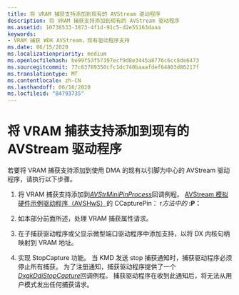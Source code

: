 ```yaml
---
title: 将 VRAM 捕获支持添加到现有的 AVStream 驱动程序
description: 将 VRAM 捕获支持添加到现有的 AVStream 驱动程序
ms.assetid: 10736533-3873-4f1d-91c5-d2e55163daaa
keywords:
- VRAM 捕获 WDK AVStream，现有驱动程序支持
ms.date: 06/15/2020
ms.localizationpriority: medium
ms.openlocfilehash: be99f53f57397ecf9d8e3445a8776c6cc8de6473
ms.sourcegitcommit: 77c63789350cfc1dc740baaafdef64803d86217f
ms.translationtype: MT
ms.contentlocale: zh-CN
ms.lasthandoff: 06/16/2020
ms.locfileid: "84793735"
---
```

# <a name="adding-vram-capture-support-to-existing-avstream-drivers"></a>将 VRAM 捕获支持添加到现有的 AVStream 驱动程序

若要将 VRAM 捕获支持添加到使用 DMA 的现有以引脚为中心的 AVStream 驱动程序，请执行以下步骤。

1. 将 VRAM 捕获支持添加到[*AVStrMiniPinProcess*](https://docs.microsoft.com/windows-hardware/drivers/ddi/ks/nc-ks-pfnkspin)回调例程。 [AVStream 模拟硬件示例驱动程序（AVSHwS）](https://docs.microsoft.com/samples/microsoft/windows-driver-samples/avstream-simulated-hardware-sample-driver-avshws/)的 CCapturePin： r*方法中的* **:P：**

1. 如本部分前面所述，处理 VRAM 捕获属性请求。

1. 在子捕获驱动程序或父显示微型端口驱动程序中添加支持，以将 DX 内核句柄映射到 VRAM 地址。

1. 实现 StopCapture 功能。 当 KMD 发送 stop 捕获通知时，捕获驱动程序必须停止所有捕获。 为了注册通知，捕获驱动程序提供了一个[*DxgkDdiStopCapture*](https://docs.microsoft.com/windows-hardware/drivers/ddi/d3dkmddi/nc-d3dkmddi-dxgkddi_stopcapture)回调例程。 捕获驱动程序在收到此通知后，将无法从用户模式发出任何捕获请求。
